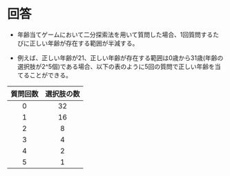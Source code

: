 # 回答

- 年齢当てゲームにおいて二分探索法を用いて質問した場合、1回質問するたびに正しい年齢が存在する範囲が半減する。

- 例えば、正しい年齢が21、正しい年齢が存在する範囲は0歳から31歳(年齢の選択肢が2^5個)である場合、以下の表のように5回の質問で正しい年齢を当てることができる。

|質問回数|選択肢の数|
|:--:|:--:|
|0|32|
|1|16|
|2|8|
|3|4|
|4|2|
|5|1|


